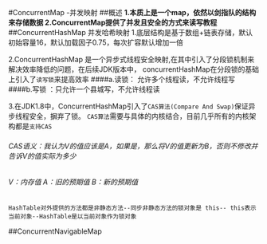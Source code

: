 #ConcurrentMap -并发映射
##概述
**1.本质上是一个map，依然以剑指队的结构来存储数据
2.ConcurrentMap提供了并发且安全的方式来读写教程**
##ConcurrentHashMap 并发哈希映射
1.底层结构是基于数组+链表存储，默认初始容量16，默认加载因子0.75，每次扩容默认增加一倍

2.ConcurrentHashMap 是一个异步式线程安全映射,在其中引入了分段锁机制来解决效率降低的问题，在后续JDK版本中，
concurrentHashMap在分段锁的基础上引入了`读写锁`来提高效率
####a.读锁： 允许多个线程读，不允许线程写
####b.写锁 ：只允许一个县城写，不允许线程读

3.在JDK1.8中，ConcurrentHashMap引入了`CAS算法(Compare And Swap)`保证异步线程安全，摒弃了锁。
`CAS算法`需要与具体的内核结合，目前几乎所有的内核架构都是`支持CAS`

###### CAS语义：我认为V的值应该是A，如果是，那么将V的值更新为B，否则不修改并告诉V的值实际为多少 
###### V：内存值 A：旧的预期值 B：新的预期值

`HashTable对外提供的方法都是非静态方法--同步非静态方法的锁对象是
this-- this表示当前对象--HashTable是以当前对象作为锁对象`

##ConcurrentNavigableMap